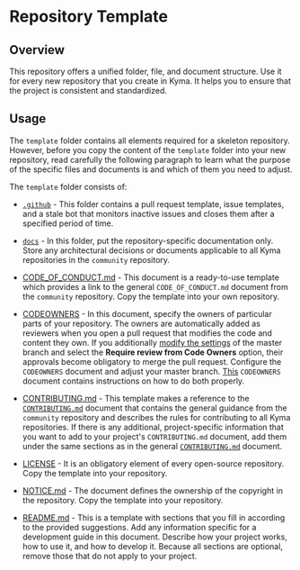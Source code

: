 # Repository Template

## Overview

This repository offers a unified folder, file, and document structure. Use it for every new repository that you create in Kyma. It helps you to ensure that the project is consistent and standardized.

## Usage

The `template` folder contains all elements required for a skeleton repository. However, before you copy the content of the `template` folder into your new repository, read carefully the following paragraph to learn what the purpose of the specific files and documents is and which of them you need to adjust.

The `template` folder consists of:

* [`.github`](./template/.github) - This folder contains a pull request template, issue templates, and a stale bot that monitors inactive issues and closes them after a specified period of time.

* [`docs`](./template/docs) - In this folder, put the repository-specific documentation only. Store any architectural decisions or documents applicable to all Kyma repositories in the `community` repository.

* [CODE_OF_CONDUCT.md](./template/CODE_OF_CONDUCT.md) - This document is a ready-to-use template which provides a link to the general `CODE_OF_CONDUCT.md` document from the `community` repository. Copy the template into your own repository.

* [CODEOWNERS](./template/CODEOWNERS) - In this document, specify the owners of particular parts of your repository. The owners are automatically added as reviewers when you open a pull request that modifies the code and content they own. If you additionally [modify the settings](https://help.github.com/articles/enabling-required-reviews-for-pull-requests/) of the master branch and select the **Require review from Code Owners** option, their approvals become obligatory to merge the pull request. Configure the `CODEOWNERS` document and adjust your master branch. [This](./template/CODEOWNERS) `CODEOWNERS` document contains instructions on how to do both properly.

* [CONTRIBUTING.md](./template/CONTRIBUTING.md) - This template makes a reference to the [`CONTRIBUTING.md`](https://github.com/kyma-project/community/blob/master/CONTRIBUTING.md) document that contains the general guidance from the `community` repository and describes the rules for contributing to all Kyma repositories. If there is any additional, project-specific information that you want to add to your project's `CONTRIBUTING.md` document, add them under the same sections as in the general [`CONTRIBUTING.md`](https://github.com/kyma-project/community/blob/master/CONTRIBUTING.md) document.

* [LICENSE](./template/LICENSE) - It is an obligatory element of every open-source repository. Copy the template into your repository.

* [NOTICE.md](./template/NOTICE.md) - The document defines the ownership of the copyright in the repository. Copy the template into your repository.

* [README.md](./template/README.md) - This is a template with sections that you fill in according to the provided suggestions. Add any information specific for a development guide in this document. Describe how your project works, how to use it, and how to develop it. Because all sections are optional, remove those that do not apply to your project.  
